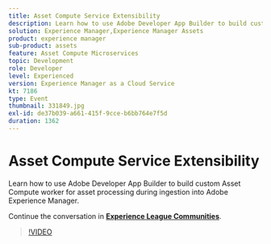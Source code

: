 ```yaml
---
title: Asset Compute Service Extensibility
description: Learn how to use Adobe Developer App Builder to build custom Asset Compute worker for asset processing during ingestion into Adobe Experience Manager. This session was delivered as part of Adobe Developers Live Content event.
solution: Experience Manager,Experience Manager Assets
product: experience manager
sub-product: assets
feature: Asset Compute Microservices
topic: Development
role: Developer
level: Experienced
version: Experience Manager as a Cloud Service
kt: 7186
type: Event
thumbnail: 331849.jpg
exl-id: de37b039-a661-415f-9cce-b6bb764e7f5d
duration: 1362
---
```

# Asset Compute Service Extensibility

Learn how to use Adobe Developer App Builder to build custom Asset Compute worker for asset processing during ingestion into Adobe Experience Manager.

Continue the conversation in **[Experience League Communities](https://adobe.ly/36Yd3v6)**.

>[!VIDEO](https://video.tv.adobe.com/v/331849/?quality=12&learn=on&hidetitle=true)
